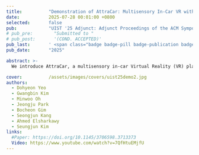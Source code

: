 ```yaml
---
title:          "Demonstration of AttraCar: Multisensory In-Car VR with Thermal, Airflow, and Motion Feedback through Built-In Vehicle Systems"
date:           2025-07-28 00:01:00 +0800
selected:       false
pub:            "UIST '25 Adjunct: Adjunct Proceedings of the ACM Symposium on User Interface Software and Technology"
# pub_pre:        "Submitted to "
# pub_post:       '(COND. ACCEPTED)'
pub_last:       ' <span class="badge badge-pill badge-publication badge-success"></span>'
pub_date:       "2025"

abstract: >-
  We introduce AttraCar, a multisensory in-car Virtual Reality (VR) platform that delivers thermal, airflow, and motion feedback using built-in vehicle systems. By controlling the Heating, Ventilation, and Air Conditioning (HVAC) system and the power seat, our platform enables the creation of multisensory, hardware-free in-car VR designed to enhance immersion and mitigate motion sickness. This demonstration allows attendees to experience these effects firsthand, showcasing a practical and scalable approach for future immersive automotive applications.

cover:          /assets/images/covers/uist25demo2.jpg
authors:
  - Dohyeon Yeo
  - Gwangbin Kim
  - Minwoo Oh
  - Jeongju Park
  - Bocheon Gim
  - Seongjun Kang
  - Ahmed Elsharkawy
  - Seungjun Kim
links:
  #Paper: https://doi.org/10.1145/3706598.3713373
  Video: https://www.youtube.com/watch?v=7QfHtuEMjfU
---
```


